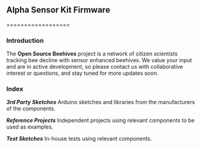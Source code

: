 ## Alpha Sensor Kit Firmware
==================

### Introduction
The **Open Source Beehives** project is a network of citizen scientists tracking bee decline with sensor enhanced beehives. We value your input and are in active development, so please contact us with collaborative interest or questions, and stay tuned for more updates soon.

### Index

***3rd Party Sketches***
Arduino sketches and libraries from the manufacturers of the components.

***Reference Projects***
Independent projects using relevant components to be used as examples.

***Test Sketches***
In-house tests using relevant components.
